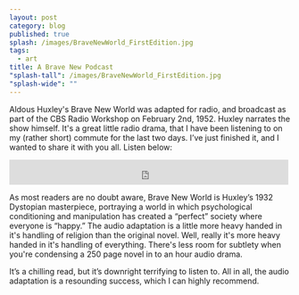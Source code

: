 ```yaml
---
layout: post
category: blog
published: true
splash: /images/BraveNewWorld_FirstEdition.jpg
tags: 
  - art
title: A Brave New Podcast
"splash-tall": /images/BraveNewWorld_FirstEdition.jpg
"splash-wide": ""
---
```




Aldous Huxley's Brave New World was adapted for radio, and broadcast as part of the CBS Radio Workshop on February 2nd, 1952. Huxley narrates the show himself. It's a great little radio drama, that I have been listening to on my (rather short) commute for the last two days. I’ve just finished it, and I wanted to share it with you all. Listen below: 
<iframe src="https://archive.org/embed/CbsRadioWorkshop-BraveNewWorldjohnr2443" width="500" height="45" frameborder="0" webkitallowfullscreen="true" mozallowfullscreen="true" allowfullscreen="true" style="clear:both; max-width:100%;"></iframe>

As most readers are no doubt aware, Brave New World is Huxley’s 1932 Dystopian masterpiece, portraying a world in which psychological conditioning and manipulation has created a “perfect” society where everyone is “happy.” The audio adaptation is a little more heavy handed in it's handling of religion than the original novel. Well, really it's more heavy handed in it's handling of everything. There's less room for subtlety when you're condensing a 250 page novel in to an hour audio drama. 

It’s a chilling read, but it’s downright terrifying to listen to. All in all, the audio adaptation is a resounding success, which I can highly recommend.
